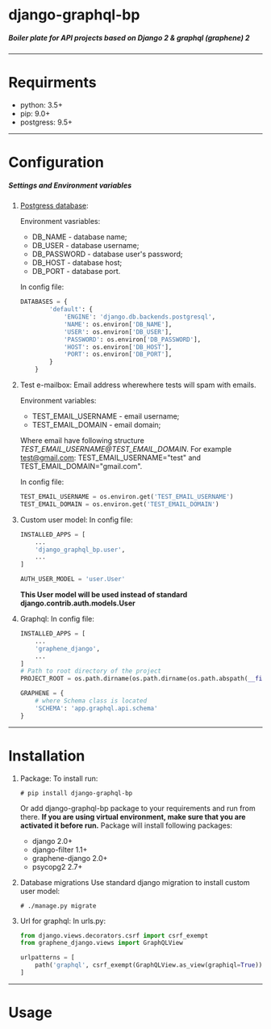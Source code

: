 django-graphql-bp
=======
##### Boiler plate for API projects based on Django 2 &amp; graphql (graphene) 2

---
# Requirments
- python: 3.5+
- pip: 9.0+
- postgress: 9.5+
---

# Configuration
##### Settings and Environment variables

1) [Postgress database](https://docs.djangoproject.com/en/2.0/ref/settings/#databases):
    
    Environment vasriables:
    - DB_NAME - database name;
    - DB_USER - database username;
    - DB_PASSWORD - database user's password;
    - DB_HOST - database host;
    - DB_PORT - database port.

    In config file:
    ``` python
    DATABASES = {
            'default': {
                'ENGINE': 'django.db.backends.postgresql',
                'NAME': os.environ['DB_NAME'],
                'USER': os.environ['DB_USER'],
                'PASSWORD': os.environ['DB_PASSWORD'],
                'HOST': os.environ['DB_HOST'],
                'PORT': os.environ['DB_PORT'],
            }
        }
    ```

2) Test e-mailbox:
    Email address wherewhere tests will spam with emails.

    Environment variables:
    - TEST_EMAIL_USERNAME - email username;
    - TEST_EMAIL_DOMAIN - email domain;

   Where email have following structure *TEST_EMAIL_USERNAME@TEST_EMAIL_DOMAIN*. For example test@gmail.com: TEST_EMAIL_USERNAME="test" and TEST_EMAIL_DOMAIN="gmail.com".

    In config file:
    ``` python
    TEST_EMAIL_USERNAME = os.environ.get('TEST_EMAIL_USERNAME')
    TEST_EMAIL_DOMAIN = os.environ.get('TEST_EMAIL_DOMAIN')
    ```

3) Custom user model:
    In config file:

    ``` python
    INSTALLED_APPS = [
        ...
        'django_graphql_bp.user',
        ...
    ]
    
    AUTH_USER_MODEL = 'user.User'
    ```
    **This User model will be used instead of standard django.contrib.auth.models.User**
    
4) Graphql:
    In config file:
    
    ``` python
    INSTALLED_APPS = [
        ...
        'graphene_django',
        ...
    ]
    # Path to root directory of the project
    PROJECT_ROOT = os.path.dirname(os.path.dirname(os.path.abspath(__file__)))
    
    GRAPHENE = {
        # where Schema class is located
        'SCHEMA': 'app.graphql.api.schema' 
    }
    ```
    

---

# Installation
1) Package:
    To install run:
    
    ```
    # pip install django-graphql-bp
    ```
    Or add django-graphql-bp package to your requirements and run from there.
    **If you are using virtual environment, make sure that you are activated it before run.**
    Package will install following packages:
    - django 2.0+
    - django-filter 1.1+
    - graphene-django 2.0+
    - psycopg2 2.7+
    
2) Database migrations
    Use standard django migration to install custom user model:
    ```
    # ./manage.py migrate
    ```

3) Url for graphql:
    In urls.py:
    ``` python
    from django.views.decorators.csrf import csrf_exempt
    from graphene_django.views import GraphQLView
    
    urlpatterns = [
        path('graphql', csrf_exempt(GraphQLView.as_view(graphiql=True))),
    ]
    ```
    
---

# Usage

